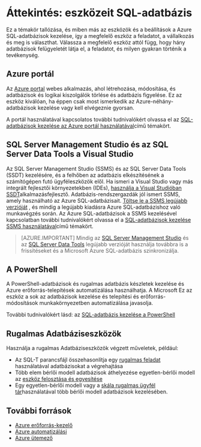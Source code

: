 <properties
    pageTitle="Áttekintés: az SQL-adatbázis eszközeit |} Microsoft Azure"
    description="Miben más az eszközök és Azure SQL-adatbázis kezelésére szolgáló beállítások"
    services="sql-database"
    documentationCenter=""
    authors="stevestein"
    manager="jhubbard"
    editor=""/>

<tags
    ms.service="sql-database"
    ms.workload="data-management"
    ms.tgt_pltfrm="na"
    ms.devlang="na"
    ms.topic="article"
    ms.date="10/24/2016"
    ms.author="sstein"/>

# <a name="overview-management-tools-for-sql-database"></a>Áttekintés: eszközeit SQL-adatbázis

Ez a témakör tallózása, és miben más az eszközök és a beállítások a Azure SQL-adatbázisok kezelése, így a megfelelő eszköz a feladatot, a vállalkozás és meg is választhat. Válassza a megfelelő eszköz attól függ, hogy hány adatbázisok felügyeletét látja el, a feladatot, és milyen gyakran történik a tevékenység.

## <a name="azure-portal"></a>Azure portál

Az [Azure portal](https://portal.azure.com) webes alkalmazás, ahol létrehozása, módosítása, és adatbázisok és logikai kiszolgálók törlése és adatbázis figyelése. Ez az eszköz kiválóan, ha éppen csak most ismerkedik az Azure-néhány-adatbázisok kezelése vagy kell elvégeznie gyorsan.

A portál használatával kapcsolatos további tudnivalókért olvassa el az [SQL-adatbázisok kezelése az Azure portál használatával](sql-database-manage-portal.md)című témakört.

## <a name="sql-server-management-studio-and-sql-server-data-tools-in-visual-studio"></a>SQL Server Management Studio és az SQL Server Data Tools a Visual Studio

Az SQL Server Management Studio (SSMS) és az SQL Server Data Tools (SSDT) kezelésére, és a felhőben az adatbázis elkészítésének a számítógépen futó ügyféleszközök elől. Ha ismeri a Visual Studio vagy más integrált fejlesztői környezetekben (IDEs), [használja a Visual Studióban SSDT](https://msdn.microsoft.com/library/mt204009.aspx)alkalmazásfejlesztő. Adatbázis-rendszergazdák jól ismert SSMS, amely használható az Azure SQL-adatbázisait. [Töltse le a SSMS legújabb verzióját](https://msdn.microsoft.com/library/mt238290) , és mindig a legújabb kiadásra Azure SQL-adatbázishoz való munkavégzés során. Az Azure SQL-adatbázisok a SSMS kezelésével kapcsolatban további tudnivalókért olvassa el a [SQL-adatbázisok kezelése SSMS használatával](sql-database-manage-azure-ssms.md)című témakört.

> [AZURE.IMPORTANT] Mindig az [SQL Server Management Studio](https://msdn.microsoft.com/library/mt238290) és az [SQL Server Data Tools](https://msdn.microsoft.com/library/mt204009.aspx) legújabb verzióját használja továbbra is a frissítéseket és a Microsoft Azure SQL-adatbázis szinkronizálja.


## <a name="powershell"></a>A PowerShell

A PowerShell-adatbázisok és rugalmas adatbázis készletek kezelése és Azure erőforrás-telepítések automatizálása használhatja. A Microsoft Ez az eszköz a sok az adatbázisok kezelése és telepítési és erőforrás-módosítások munkakörnyezetben automatizálása javasolja.

További tudnivalókért lásd: az [SQL-adatbázis kezelése a PowerShell](sql-database-manage-powershell.md)

## <a name="elastic-database-tools"></a>Rugalmas Adatbáziseszközök
Használja a rugalmas Adatbáziseszközök végzett műveletek, például: 

* Az SQL-T parancsfájl összehasonlítja egy [rugalmas feladat](sql-database-elastic-jobs-overview.md) használatával adatbázisokat a végrehajtása
* Több elem bérlői modell adatbázisok áthelyezése egyetlen-bérlői modell az [eszköz felosztása és egyesítése](sql-database-elastic-scale-overview-split-and-merge.md)
* Egy egyetlen-bérlői modell vagy a [skála rugalmas ügyfél tár](sql-database-elastic-database-client-library.md)használatával több bérlői modell adatbázisok kezelésében.
 

## <a name="additional-resources"></a>További források

- [Azure erőforrás-kezelő](https://azure.microsoft.com/features/resource-manager/)
- [Azure automatizálási](https://azure.microsoft.com/documentation/services/automation/)
- [Azure ütemező](https://azure.microsoft.com/documentation/services/scheduler/)